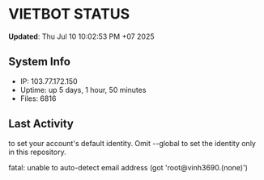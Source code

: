 # VIETBOT STATUS
**Updated**: Thu Jul 10 10:02:53 PM +07 2025

## System Info
- IP: 103.77.172.150
- Uptime: up 5 days, 1 hour, 50 minutes
- Files: 6816

## Last Activity

to set your account's default identity.
Omit --global to set the identity only in this repository.

fatal: unable to auto-detect email address (got 'root@vinh3690.(none)')
